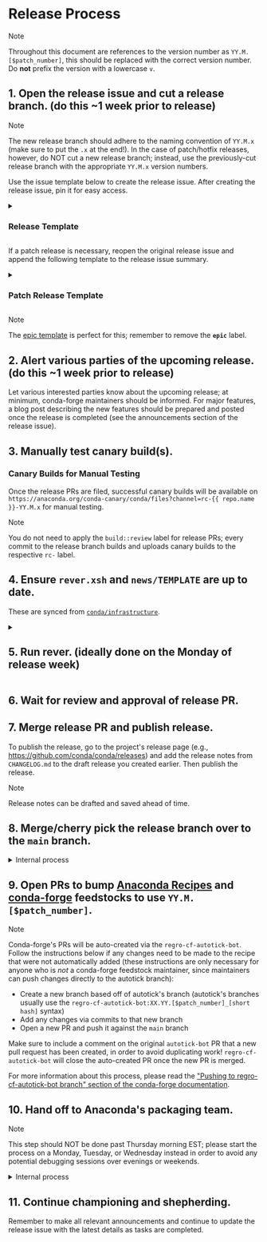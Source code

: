 <!-- These docs are updated and synced from https://github.com/conda/infra -->

<!-- (TODO: the first three links here should be updated with the `repo.url` syntax once it works!) -->
[epic template]: https://github.com/conda/conda/issues/new?assignees=&labels=epic&template=epic.yml
[compare]: https://github.com/conda/infrastructure/compare
[new release]: https://github.com/conda/infrastructure/releases/new
<!-- links -->
[infrastructure]: https://github.com/conda/infrastructure
[rever docs]: https://regro.github.io/rever-docs
[release docs]: https://docs.github.com/en/repositories/releasing-projects-on-github/automatically-generated-release-notes
[merge conflicts]: https://docs.github.com/en/pull-requests/collaborating-with-pull-requests/addressing-merge-conflicts/about-merge-conflicts
[Anaconda Recipes]: https://github.com/AnacondaRecipes/conda-feedstock
[conda-forge]: https://github.com/conda-forge/conda-feedstock

# Release Process

> [!NOTE]
> Throughout this document are references to the version number as `YY.M.[$patch_number]`, this should be replaced with the correct version number. Do **not** prefix the version with a lowercase `v`.

## 1. Open the release issue and cut a release branch. (do this ~1 week prior to release)

> [!NOTE]
> The new release branch should adhere to the naming convention of `YY.M.x` (make sure to put the `.x` at the end!). In the case of patch/hotfix releases, however, do NOT cut a new release branch; instead, use the previously-cut release branch with the appropriate `YY.M.x` version numbers.

Use the issue template below to create the release issue. After creating the release issue, pin it for easy access.

<details>
<summary><h3>Release Template</h3></summary>

```markdown
### Summary

Placeholder for `{{ repo.name }} YY.M.x` release.

| Pilot | <pilot> |
|---|---|
| Co-pilot | <copilot> |

### Tasks

[milestone]: {{ repo.url }}/milestone/<milestone>
[process]: {{ repo.url }}/blob/main/RELEASE.md
[releases]: {{ repo.url }}/releases
[main]: https://github.com/AnacondaRecipes/{{ repo.name }}-feedstock
[conda-forge]: https://github.com/conda-forge/{{ repo.name }}-feedstock
[ReadTheDocs]: https://readthedocs.com/projects/continuumio-{{ repo.name }}/

<details open>  <!-- feel free to remove the open attribute once this section is completed -->
<summary><h4>The week before release week</h4></summary>

- [ ] Create release branch (named `YY.M.x`)
- [ ] Ensure release candidates are being successfully built (see `conda-canary/label/rc-{{ repo.name }}-YY.M.x`)
- [ ] [Complete outstanding PRs][milestone]
- [ ] Test release candidates
    <!-- indicate here who has signed off on testing -->

</details>

<details open>  <!-- feel free to remove the open attribute once this section is completed -->
<summary><h4>Release week</h4></summary>

- [ ] Create release PR (see [release process][process])
- [ ] [Publish release][releases]
- [ ] Merge `YY.M.x` back into `main`
- [ ] Activate the `YY.M.x` branch on [ReadTheDocs][ReadTheDocs]
- [ ] Feedstocks
    - [ ] Bump version & update dependencies/tests in [Anaconda, Inc.'s feedstock][main]
    - [ ] Bump version & update dependencies/tests in [conda-forge feedstock][conda-forge]
    <!-- link any other feedstock PRs here -->
- [ ] Hand off to the Anaconda packaging team
- [ ] Announce release
    - Blog Post (optional)
        - [ ] conda.org (link to pull request)
    - Long form
        - [ ] Create release [announcement draft](https://github.com/conda/communications)
        - [ ] [Discourse](https://conda.discourse.group/)
        - [ ] [Matrix (conda/conda)](https://matrix.to/#/#conda_conda:gitter.im) (this auto posts from Discourse)
    - Summary
        - [ ] [Twitter](https://twitter.com/condaproject)

</details>
```
</details>

If a patch release is necessary, reopen the original release issue and append the following template to the release issue summary.

<details>
<summary><h3>Patch Release Template</h3></summary>

```markdown
<details open>  <!-- feel free to remove the open attribute once this section is completed -->
<summary><h4>Patch YY.M.N</h4></summary>

- [ ] <!-- list issues & PRs that need to be resolved here -->
- [ ] Create release PR (see [release process][process])
- [ ] [Publish release][releases]
- [ ] Merge `YY.M.x` back into `main`
- [ ] Feedstocks
    - [ ] Bump version & update dependencies/tests in [Anaconda, Inc.'s feedstock][main]
    - [ ] Bump version & update dependencies/tests in [conda-forge feedstock][conda-forge]
- [ ] Hand off to the Anaconda packaging team

</details>
```

</details>

> [!NOTE]
> The [epic template][epic template] is perfect for this; remember to remove the **`epic`** label.

## 2. Alert various parties of the upcoming release. (do this ~1 week prior to release)

Let various interested parties know about the upcoming release; at minimum, conda-forge maintainers should be informed. For major features, a blog post describing the new features should be prepared and posted once the release is completed (see the announcements section of the release issue).

## 3. Manually test canary build(s).

### Canary Builds for Manual Testing

Once the release PRs are filed, successful canary builds will be available on `https://anaconda.org/conda-canary/conda/files?channel=rc-{{ repo.name }}-YY.M.x` for manual testing.

> [!NOTE]
> You do not need to apply the `build::review` label for release PRs; every commit to the release branch builds and uploads canary builds to the respective `rc-` label.

## 4. Ensure `rever.xsh` and `news/TEMPLATE` are up to date.

These are synced from [`conda/infrastructure`][infrastructure].

<details>
<summary><h2>5. Run rever. (ideally done on the Monday of release week)</h2></summary>

Currently, there are only 2 activities we use rever for, (1) aggregating the authors and (2) updating the changelog. Aggregating the authors can be an error-prone process and also suffers from builtin race conditions (_i.e._, to generate an updated `.authors.yml` we need an updated `.mailmap` but to have an updated `.mailmap` we need an updated `.authors.yml`). This is why the following steps are very heavy-handed (and potentially repetitive) in running rever commands, undoing commits, squashing/reordering commits, etc.

1. Install [`rever`][rever docs] and activate the environment:

    ```bash
    $ conda create -n rever conda-forge::rever
    $ conda activate rever
    (rever) $
    ```

2. Clone and `cd` into the repository if you haven't done so already:

    ```bash
    (rever) $ git clone git@github.com:{{ repo.user }}/{{ repo.name }}.git
    (rever) $ cd conda
    ```

2. Fetch the latest changes from the remote and checkout the release branch created a week ago:

    ```bash
    (rever) $ git fetch upstream
    (rever) $ git checkout YY.M.x
    ```

2. Create a versioned branch, this is where rever will make its changes:

    ```bash
    (rever) $ git checkout -b changelog-YY.M.[$patch_number]
    ```

2. Run `rever --activities authors`:

    > **Note:** <!-- GH doesn't support nested admonitions, see https://github.com/orgs/community/discussions/16925 -->
    > Include `--force` when re-running any rever commands for the same `<VERSION>`, otherwise, rever will skip the activity and no changes will be made (i.e., rever remembers if an activity has been run for a given version).

    ```bash
    (rever) $ rever --activities authors --force <VERSION>
    ```

    - If rever finds that any of the authors are not correctly represented in `.authors.yml` it will produce an error. If the author that the error pertains to is:
        - **a new contributor**: the snippet suggested by rever should be added to the `.authors.yml` file.
        - **an existing contributor**, a result of using a new name/email combo: find the existing author in `.authors.yml` and add the new name/email combo to that author's `aliases` and `alterative_emails`.

    - Once you have successfully run `rever --activities authors` with no errors, review the commit made by rever. This commit will contain updates to one or more of the author files (`.authors.yml`, `.mailmap`, and `AUTHORS.md`). Due to the race condition between `.authors.yml` and `.mailmap`, we want to extract changes made to any of the following keys in `.authors.yml` and commit them separately from the other changes in the rever commit:
        -  `name`
        -  `email`
        -  `github`
        -  `aliases`
        -  `alternate_emails`

      Other keys (e.g., `num_commits` and `first_commit`) do not need to be included in this separate commit as they will be overwritten by rever.

    - Here's a sample run where we undo the commit made by rever in order to commit the changes to `.authors.yml` separately:

        ```bash
        (rever) $ rever --activities authors --force YY.M.[$patch_number]

        # changes were made to .authors.yml as per the prior bullet
        (rever) $ git diff --name-only HEAD HEAD~1
        .authors.yml
        .mailmap
        AUTHORS.md

        # undo commit
        (rever) $ git reset --soft HEAD~1

        # undo changes made to everything except .authors.yml
        (rever) $ git restore --staged --worktree .mailmap AUTHORS.md
        ```

    - Commit these changes to `.authors.yml`:

        ```bash
        (rever) $ git add .
        (rever) $ git commit -m "Update .authors.yml"
        ```

    - Rerun `rever --activities authors` and finally check that your `.mailmap` is correct by running:

        ```bash
        git shortlog -se
        ```

      Compare this list with `AUTHORS.md`. If they have any discrepancies, additional modifications to `.authors.yml` is needed, so repeat the above steps as needed.

    - Once you are pleased with how the author's file looks, we want to undo the rever commit and commit the `.mailmap` changes separately:

        ```bash
        # undo commit (but preserve changes)
        (rever) $ git reset --soft HEAD~1

        # undo changes made to everything except .mailmap
        (rever) $ git restore --staged --worktree .authors.yml AUTHORS.md
        ```

    - Commit these changes to `.mailmap`:

        ```bash
        (rever) $ git add .
        (rever) $ git commit -m "Update .mailmap"
        ```

    - Continue repeating the above processes until the `.authors.yml` and `.mailmap` are corrected to your liking. After completing this, you will have at most two commits on your release branch:

        ```bash
        (rever) $ git cherry -v main
        + 86957814cf235879498ed7806029b8ff5f400034 Update .authors.yml
        + 3ec7491f2f58494a62f1491987d66f499f8113ad Update .mailmap
        ```


4. Review news snippets (ensure they are all using the correct Markdown format, **not** reStructuredText) and add additional snippets for undocumented PRs/changes as necessary.

    > **Note:** <!-- GH doesn't support nested admonitions, see https://github.com/orgs/community/discussions/16925 -->
    > We've found it useful to name news snippets with the following format: `<PR #>-<DESCRIPTIVE SLUG>`.
    >
    > We've also found that we like to include the PR #s inline with the text itself, e.g.:
    >
    > ```markdown
    > ## Enhancements
    >
    > * Add `win-arm64` as a known platform (subdir). (#11778)
    > ```

    - You can utilize [GitHub's compare view][compare] to review what changes are to be included in this release.

    - Add a new news snippet for any PRs of importance that are missing.

    - Commit these changes to news snippets:

        ```bash
        (rever) $ git add .
        (rever) $ git commit -m "Update news"
        ```

    - After completing this, you will have at most three commits on your release branch:

        ```bash
        (rever) $ git cherry -v main
        + 86957814cf235879498ed7806029b8ff5f400034 Update .authors.yml
        + 3ec7491f2f58494a62f1491987d66f499f8113ad Update .mailmap
        + 432a9e1b41a3dec8f95a7556632f9a93fdf029fd Update news
        ```

5. Run `rever --activities changelog`:

    > **Note:** <!-- GH doesn't support nested admonitions, see https://github.com/orgs/community/discussions/16925 -->
    > This has previously been a notoriously fickle step (likely due to incorrect regex patterns in the `rever.xsh` config file and missing `github` keys in `.authors.yml`) so beware of potential hiccups. If this fails, it's highly likely to be an innocent issue.

    ```bash
    (rever) $ rever --activities changelog --force <VERSION>
    ```

    - Any necessary modifications to `.authors.yml`, `.mailmap`, or the news snippets themselves should be amended to the previous commits.

    - Once you have successfully run `rever --activities changelog` with no errors simply revert the last commit (see the next step for why):

        ```bash
        # undo commit (and discard changes)
        (rever) $ git reset --hard HEAD~1
        ```

    - After completing this, you will have at most three commits on your release branch:

        ```bash
        (rever) $ git cherry -v main
        + 86957814cf235879498ed7806029b8ff5f400034 Update .authors.yml
        + 3ec7491f2f58494a62f1491987d66f499f8113ad Update .mailmap
        + 432a9e1b41a3dec8f95a7556632f9a93fdf029fd Update news
        ```

6. Now that we have successfully run the activities separately, we wish to run both together. This will ensure that the contributor list, a side-effect of the authors activity, is included in the changelog activity.

    ```bash
    (rever) $ rever --force <VERSION>
    ```

    - After completing this, you will have at most five commits on your release branch:

        ```bash
        (rever) $ git cherry -v main
        + 86957814cf235879498ed7806029b8ff5f400034 Update .authors.yml
        + 3ec7491f2f58494a62f1491987d66f499f8113ad Update .mailmap
        + 432a9e1b41a3dec8f95a7556632f9a93fdf029fd Update news
        + a5c0db938893d2c12cab12a1f7eb3e646ed80373 Update authorship for YY.M.[$patch_number]
        + 5e95169d0df4bcdc2da9a6ba4a2561d90e49f75d Update CHANGELOG for YY.M.[$patch_number]
        ```

7. Since rever does not include stats on first-time contributors, we will need to add this manually.

    - Use [GitHub's auto-generated release notes][new release] to get a list of all new contributors (and their first PR) and manually merge this list with the contributor list in `CHANGELOG.md`. See [GitHub docs][release docs] for how to auto-generate the release notes.

    - Commit these final changes:

        ```bash
        (rever) $ git add .
        (rever) $ git commit -m "Add first-time contributions"
        ```

    - After completing this, you will have at most six commits on your release branch:

        ```bash
        (rever) $ git cherry -v main
        + 86957814cf235879498ed7806029b8ff5f400034 Update .authors.yml
        + 3ec7491f2f58494a62f1491987d66f499f8113ad Update .mailmap
        + 432a9e1b41a3dec8f95a7556632f9a93fdf029fd Update news
        + a5c0db938893d2c12cab12a1f7eb3e646ed80373 Update authorship for YY.M.[$patch_number]
        + 5e95169d0df4bcdc2da9a6ba4a2561d90e49f75d Update CHANGELOG for YY.M.[$patch_number]
        + 93fdf029fd4cf235872c12cab12a1f7e8f95a755 Add first-time contributions
        ```

8. Push this versioned branch.

    ```bash
    (rever) $ git push -u upstream changelog-YY.M.[$patch_number]
    ```

9. Open the Release PR targing the `YY.M.x` branch.

    <details>
    <summary>GitHub PR Template</summary>

    ```markdown
    ## Description

    ✂️ snip snip ✂️ the making of a new release.

    Xref #<RELEASE ISSUE>
    ```

    </details>

10. Update release issue to include a link to the release PR.

11. [Create][new release] the release and **SAVE AS A DRAFT** with the following values:

    > **Note:** <!-- GH doesn't support nested admonitions, see https://github.com/orgs/community/discussions/16925 -->
    > Only publish the release after the release PR is merged, until then always **save as draft**.

    | Field | Value |
    |---|---|
    | Choose a tag | `YY.M.[$patch_number]` |
    | Target | `YY.M.x` |
    | Body | copy/paste blurb from `CHANGELOG.md` |

</details>

## 6. Wait for review and approval of release PR.

## 7. Merge release PR and publish release.

To publish the release, go to the project's release page (e.g., https://github.com/conda/conda/releases) and add the release notes from `CHANGELOG.md` to the draft release you created earlier. Then publish the release.

> [!NOTE]
> Release notes can be drafted and saved ahead of time.

## 8. Merge/cherry pick the release branch over to the `main` branch.

<details>
<summary>Internal process</summary>

1. From the main "< > Code" page of the repository, select the drop down menu next to the `main` branch button and then select "View all branches" at the very bottom.

2. Find the applicable `YY.M.x` branch and click the "New pull request" button.

3. "Base" should point to `main` while "Compare" should point to `YY.M.x`.

4. Ensure that all of the commits being pulled in look accurate, then select "Create pull request".

> [!NOTE]
> Make sure NOT to push the "Update Branch" button. If there are [merge conflicts][merge conflicts], create a temporary "connector branch" dedicated to fixing merge conflicts separately from the `YY.M.x` and `main` branches.

5. Review and merge the pull request the same as any code change pull request.

> [!NOTE]
> The commits from the release branch need to be retained in order to be able to compare individual commits; in other words, a "merge commit" is required when merging the resulting pull request vs. a "squash merge". Protected branches will require permissions to be temporarily relaxed in order to enable this action.

</details>

## 9. Open PRs to bump [Anaconda Recipes][Anaconda Recipes] and [conda-forge][conda-forge] feedstocks to use `YY.M.[$patch_number]`.

> [!NOTE]
> Conda-forge's PRs will be auto-created via the `regro-cf-autotick-bot`. Follow the instructions below if any changes need to be made to the recipe that were not automatically added (these instructions are only necessary for anyone who is _not_ a conda-forge feedstock maintainer, since maintainers can push changes directly to the autotick branch):
> - Create a new branch based off of autotick's branch (autotick's branches usually use the `regro-cf-autotick-bot:XX.YY.[$patch_number]_[short hash]` syntax)
> - Add any changes via commits to that new branch
> - Open a new PR and push it against the `main` branch
>
> Make sure to include a comment on the original `autotick-bot` PR that a new pull request has been created, in order to avoid duplicating work!  `regro-cf-autotick-bot` will close the auto-created PR once the new PR is merged.
>
> For more information about this process, please read the ["Pushing to regro-cf-autotick-bot branch" section of the conda-forge documentation](https://conda-forge.org/docs/maintainer/updating_pkgs.html#pushing-to-regro-cf-autotick-bot-branch).


## 10. Hand off to Anaconda's packaging team.

> [!NOTE]
> This step should NOT be done past Thursday morning EST; please start the process on a Monday, Tuesday, or Wednesday instead in order to avoid any potential debugging sessions over evenings or weekends.

<details>
<summary>Internal process</summary>

1. Open packaging request in #package_requests Slack channel, include links to the Release PR and feedstock PRs.

2. Message packaging team/PM to let them know that a release has occurred and that you are the release manager.

</details>

## 11. Continue championing and shepherding.

Remember to make all relevant announcements and continue to update the release issue with the latest details as tasks are completed.
